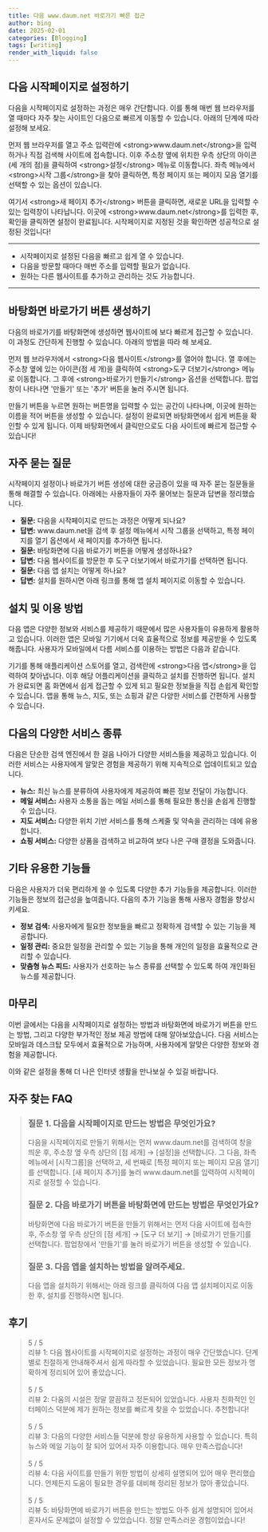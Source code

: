 ```yaml
---
title: 다음 www.daum.net 바로가기 빠른 접근
author: bing
date: 2025-02-01
categories: [Blogging]
tags: [writing]
render_with_liquid: false
---
```



<h2 id='목차_다음_시작페이지로_설정하기'>다음 시작페이지로 설정하기</h2>

<p>다음을 시작페이지로 설정하는 과정은 매우 간단합니다. 이를 통해 매번 웹 브라우저를 열 때마다 자주 찾는 사이트인 다음으로 빠르게 이동할 수 있습니다. 아래의 단계에 따라 설정해 보세요.</p>

<p>먼저 웹 브라우저를 열고 주소 입력란에 &lt;strong&gt;www.daum.net&lt;/strong&gt;을 입력하거나 직접 검색해 사이트에 접속합니다. 이후 주소창 옆에 위치한 우측 상단의 아이콘(세 개의 점)을 클릭하여 &lt;strong&gt;설정&lt;/strong&gt; 메뉴로 이동합니다. 좌측 메뉴에서 &lt;strong&gt;시작 그룹&lt;/strong&gt;을 찾아 클릭하면, 특정 페이지 또는 페이지 모음 열기를 선택할 수 있는 옵션이 있습니다.</p>

<p>여기서 &lt;strong&gt;새 페이지 추가&lt;/strong&gt; 버튼을 클릭하면, 새로운 URL을 입력할 수 있는 입력창이 나타납니다. 이곳에 &lt;strong&gt;www.daum.net&lt;/strong&gt;를 입력한 후, 확인을 클릭하면 설정이 완료됩니다. 시작페이지로 지정된 것을 확인하면 성공적으로 설정된 것입니다!</p>

<hr />

<ul>
    <li>시작페이지로 설정된 다음을 빠르고 쉽게 열 수 있습니다.</li>
    <li>다음을 방문할 때마다 매번 주소를 입력할 필요가 없습니다.</li>
    <li>원하는 다른 웹사이트를 추가하고 관리하는 것도 가능합니다.</li>
</ul>

<hr />

<h2 id='목차_바탕화면_바로가기_버튼_생성하기'>바탕화면 바로가기 버튼 생성하기</h2>

<p>다음의 바로가기를 바탕화면에 생성하면 웹사이트에 보다 빠르게 접근할 수 있습니다. 이 과정도 간단하게 진행할 수 있습니다. 아래의 방법을 따라 해 보세요.</p>

<p>먼저 웹 브라우저에서 &lt;strong&gt;다음 웹사이트&lt;/strong&gt;를 열어야 합니다. 열 후에는 주소창 옆에 있는 아이콘(점 세 개)을 클릭하여 &lt;strong&gt;도구 더보기&lt;/strong&gt; 메뉴로 이동합니다. 그 후에 &lt;strong&gt;바로가기 만들기&lt;/strong&gt; 옵션을 선택합니다. 팝업 창이 나타나면 '만들기' 또는 '추가' 버튼을 눌러 주시면 됩니다.</p>

<p>만들기 버튼을 누르면 원하는 버튼명을 입력할 수 있는 공간이 나타나며, 이곳에 원하는 이름을 적어 버튼을 생성할 수 있습니다. 설정이 완료되면 바탕화면에서 쉽게 버튼을 확인할 수 있게 됩니다. 이제 바탕화면에서 클릭만으로도 다음 사이트에 빠르게 접근할 수 있습니다!</p>

<h2 id='목차_자주_묻는_질문'>자주 묻는 질문</h2>

<p>시작페이지 설정이나 바로가기 버튼 생성에 대한 궁금증이 있을 때 자주 묻는 질문들을 통해 해결할 수 있습니다. 아래에는 사용자들이 자주 물어보는 질문과 답변을 정리했습니다.</p>

<ul>
    <li><strong>질문:</strong> 다음을 시작페이지로 만드는 과정은 어떻게 되나요?</li>
    <li><strong>답변:</strong> www.daum.net을 검색 후 설정 메뉴에서 시작 그룹을 선택하고, 특정 페이지를 열기 옵션에서 새 페이지를 추가하면 됩니다.</li>
    <li><strong>질문:</strong> 바탕화면에 다음 바로가기 버튼을 어떻게 생성하나요?</li>
    <li><strong>답변:</strong> 다움 웹사이트를 방문한 후 도구 더보기에서 바로가기를 선택하면 됩니다.</li>
    <li><strong>질문:</strong> 다음 앱 설치는 어떻게 하나요?</li>
    <li><strong>답변:</strong> 설치를 원하시면 아래 링크를 통해 앱 설치 페이지로 이동할 수 있습니다.</li>
</ul>

<h2 id='목차_설치_및_이용_방법'>설치 및 이용 방법</h2>

<p>다음 앱은 다양한 정보와 서비스를 제공하기 때문에서 많은 사용자들이 유용하게 활용하고 있습니다. 이러한 앱은 모바일 기기에서 더욱 효율적으로 정보를 제공받을 수 있도록 해줍니다. 사용자가 모바일에서 다름 서비스를 이용하는 방법은 다음과 같습니다.</p>

<p>기기를 통해 애플리케이션 스토어를 열고, 검색란에 &lt;strong&gt;다음 앱&lt;/strong&gt;을 입력하여 찾아냅니다. 이후 해당 어플리케이션을 클릭하고 설치를 진행하면 됩니다. 설치가 완료되면 홈 화면에서 쉽게 접근할 수 있게 되고 필요한 정보들을 직접 손쉽게 확인할 수 있습니다. 앱을 통해 뉴스, 지도, 또는 쇼핑과 같은 다양한 서비스를 간편하게 사용할 수 있습니다.</p>

<h2 id='목차_서비스_종류'>다음의 다양한 서비스 종류</h2>

<p>다음은 단순한 검색 엔진에서 한 걸음 나아가 다양한 서비스들을 제공하고 있습니다. 이러한 서비스는 사용자에게 알맞은 경험을 제공하기 위해 지속적으로 업데이트되고 있습니다.</p>

<ul>
    <li><strong>뉴스:</strong> 최신 뉴스를 분류하여 사용자에게 제공하여 빠른 정보 전달이 가능합니다.</li>
    <li><strong>메일 서비스:</strong> 사용자 소통을 돕는 메일 서비스를 통해 필요한 통신을 손쉽게 진행할 수 있습니다.</li>
    <li><strong>지도 서비스:</strong> 다양한 위치 기반 서비스를 통해 스케줄 및 약속을 관리하는 데에 유용합니다.</li>
    <li><strong>쇼핑 서비스:</strong> 다양한 상품을 검색하고 비교하여 보다 나은 구매 결정을 도와줍니다.</li>
</ul>

<h2 id='목차_기타_기능들'>기타 유용한 기능들</h2>

<p>다음은 사용자가 더욱 편리하게 쓸 수 있도록 다양한 추가 기능들을 제공합니다. 이러한 기능들은 정보의 접근성을 높여줍니다. 다음의 추가 기능을 통해 사용자 경험을 향상시키세요.</p>

<ul>
    <li><strong>정보 검색:</strong> 사용자에게 필요한 정보들을 빠르고 정확하게 검색할 수 있는 기능을 제공합니다.</li>
    <li><strong>일정 관리:</strong> 중요한 일정을 관리할 수 있는 기능을 통해 개인의 일정을 효율적으로 관리할 수 있습니다.</li>
    <li><strong>맞춤형 뉴스 피드:</strong> 사용자가 선호하는 뉴스 종류를 선택할 수 있도록 하여 개인화된 뉴스를 제공합니다.</li>
</ul>

<h2 id='목차_끝맺음'>마무리</h2>

<p>이번 글에서는 다음을 시작페이지로 설정하는 방법과 바탕화면에 바로가기 버튼을 만드는 방법, 그리고 다양한 부가적인 정보 제공 방법에 대해 알아보았습니다. 다음 서비스는 모바일과 데스크탑 모두에서 효율적으로 가능하며, 사용자에게 알맞은 다양한 정보와 경험을 제공합니다.</p>

<p>이와 같은 설정을 통해 더 나은 인터넷 생활을 만나보실 수 있길 바랍니다.</p>


<h2 id='자주_찾는_FAQ'>자주 찾는 FAQ</h2>
<div itemscope="" itemtype="https://schema.org/FAQPage"> 
<blockquote> 
<div itemscope="" itemprop="mainEntity" itemtype="https://schema.org/Question"> 
<h3 itemprop="name">질문 1. 다음을 시작페이지로 만드는 방법은 무엇인가요?</h3> 
<div itemscope="" itemprop="acceptedAnswer" itemtype="https://schema.org/Answer"> 
<span itemprop="text"> 
<p>다음을 시작페이지로 만들기 위해서는 먼저 www.daum.net를 검색하여 창을 띄운 후, 주소창 옆 우측 상단의 [점 세개] → [설정]을 선택합니다. 그 다음, 좌측 메뉴에서 [시작그룹]을 선택하고, 세 번째로 [특정 페이지 또는 페이지 모음 열기]를 선택합니다. [새 페이지 추가]를 눌러 www.daum.net를 입력하여 시작페이지로 설정할 수 있습니다.</p> 
</span> 
</div> 
</div> 

<div itemscope="" itemprop="mainEntity" itemtype="https://schema.org/Question"> 
<h3 itemprop="name">질문 2. 다음 바로가기 버튼을 바탕화면에 만드는 방법은 무엇인가요?</h3> 
<div itemscope="" itemprop="acceptedAnswer" itemtype="https://schema.org/Answer"> 
<span itemprop="text"> 
<p>바탕화면에 다음 바로가기 버튼을 만들기 위해서는 먼저 다음 사이트에 접속한 후, 주소창 옆 우측 상단의 [점 세개] → [도구 더 보기] → [바로가기 만들기]를 선택합니다. 팝업창에서 '만들기'를 눌러 바로가기 버튼을 생성할 수 있습니다.</p> 
</span> 
</div> 
</div> 

<div itemscope="" itemprop="mainEntity" itemtype="https://schema.org/Question"> 
<h3 itemprop="name">질문 3. 다음 앱을 설치하는 방법을 알려주세요.</h3> 
<div itemscope="" itemprop="acceptedAnswer" itemtype="https://schema.org/Answer"> 
<span itemprop="text"> 
<p>다음 앱을 설치하기 위해서는 아래 링크를 클릭하여 다음 앱 설치페이지로 이동한 후, 설치를 진행하시면 됩니다.</p> 
</span> 
</div> 
</div> 
</blockquote> 
</div>
<h2 id='후기'>후기</h2>
<div itemscope itemtype="https://schema.org/Product">
  <blockquote>
  <div itemprop="review" itemscope itemtype="https://schema.org/Review">
      <div itemprop="reviewRating" itemscope itemtype="https://schema.org/Rating"> <span itemprop="ratingValue">5</span> / <span itemprop="bestRating">5</span> </div>
      <span itemprop="reviewBody">리뷰 1: 다음 웹사이트를 시작페이지로 설정하는 과정이 매우 간단했습니다. 단계별로 친절하게 안내해주셔서 쉽게 따라할 수 있었습니다. 필요한 모든 정보가 명확하게 정리되어 있어 좋았습니다.</span>
  </div>
  <br>
  <div itemprop="review" itemscope itemtype="https://schema.org/Review">
      <div itemprop="reviewRating" itemscope itemtype="https://schema.org/Rating"> <span itemprop="ratingValue">5</span> / <span itemprop="bestRating">5</span> </div>
      <span itemprop="reviewBody">리뷰 2: 다움의 시설은 정말 깔끔하고 정돈되어 있었습니다. 사용자 친화적인 인터페이스 덕분에 제가 원하는 정보를 빠르게 찾을 수 있었습니다. 추천합니다!</span>
  </div>
  <br>
  <div itemprop="review" itemscope itemtype="https://schema.org/Review">
      <div itemprop="reviewRating" itemscope itemtype="https://schema.org/Rating"> <span itemprop="ratingValue">5</span> / <span itemprop="bestRating">5</span> </div>
      <span itemprop="reviewBody">리뷰 3: 다음의 다양한 서비스들 덕분에 항상 유용하게 사용할 수 있습니다. 특히 뉴스와 메일 기능이 잘 되어 있어서 자주 이용합니다. 매우 만족스럽습니다!</span>
  </div>
  <br>
  <div itemprop="review" itemscope itemtype="https://schema.org/Review">
      <div itemprop="reviewRating" itemscope itemtype="https://schema.org/Rating"> <span itemprop="ratingValue">5</span> / <span itemprop="bestRating">5</span> </div>
      <span itemprop="reviewBody">리뷰 4: 다음 사이트를 만들기 위한 방법이 상세히 설명되어 있어 매우 편리했습니다. 언제든지 도움이 필요한 경우를 대비해 정리된 정보가 많아 좋았습니다.</span>
  </div>
  <br>
  <div itemprop="review" itemscope itemtype="https://schema.org/Review">
      <div itemprop="reviewRating" itemscope itemtype="https://schema.org/Rating"> <span itemprop="ratingValue">5</span> / <span itemprop="bestRating">5</span> </div>
      <span itemprop="reviewBody">리뷰 5: 바탕화면에 바로가기 버튼을 만드는 방법도 아주 쉽게 설명되어 있어서 혼자서도 문제없이 설정할 수 있었습니다. 정말 만족스러운 경험이었습니다!</span>
  </div>
  </blockquote>
</div>
